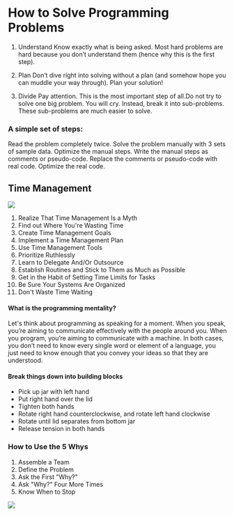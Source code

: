 # How to Solve Programming Problems

1. Understand
Know exactly what is being asked. Most hard problems are hard because you don’t understand them (hence why this is the first step).

2. Plan
Don’t dive right into solving without a plan (and somehow hope you can muddle your way through). Plan your solution!

3. Divide
Pay attention. This is the most important step of all.Do not try to solve one big problem. You will cry. Instead, break it into sub-problems. These sub-problems are much easier to solve.


### A simple set of steps:

Read the problem completely twice.
Solve the problem manually with 3 sets of sample data.
Optimize the manual steps.
Write the manual steps as comments or pseudo-code.
Replace the comments or pseudo-code with real code.
Optimize the real code.


## Time Management

![](https://cdn.corporatefinanceinstitute.com/assets/time-management-tips-diagram.png)


1. Realize That Time Management Is a Myth
2. Find out Where You're Wasting Time
3. Create Time Management Goals
4. Implement a Time Management Plan
5. Use Time Management Tools
6. Prioritize Ruthlessly
7. Learn to Delegate And/Or Outsource
8. Establish Routines and Stick to Them as Much as Possible
9. Get in the Habit of Setting Time Limits for Tasks
10. Be Sure Your Systems Are Organized
11. Don't Waste Time Waiting


#### What is the programming mentality?
Let's think about programming as speaking for a moment. When you speak, you’re aiming to communicate effectively with the people around you.
When you program, you’re aiming to communicate with a machine. In both cases, you don’t need to know every single word or element of a language, 
you just need to know enough that you convey your ideas so that they are understood.

#### Break things down into building blocks
- Pick up jar with left hand
- Put right hand over the lid
- Tighten both hands
- Rotate right hand counterclockwise, and rotate left hand clockwise
- Rotate until lid separates from bottom jar
- Release tension in both hands


### How to Use the 5 Whys

1. Assemble a Team
2. Define the Problem
3. Ask the First "Why?"
4. Ask "Why?" Four More Times
5. Know When to Stop

![](https://www.mindtools.com/media/Diagrams/5_Whys_Figure_1_Single_Lane.jpg)











